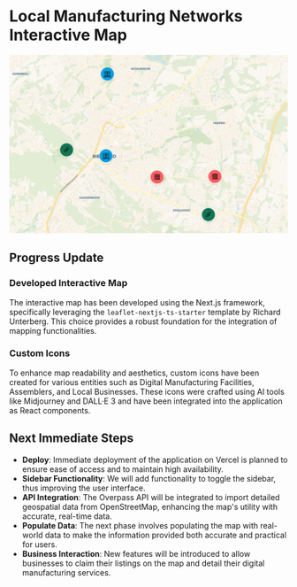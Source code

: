 # Local Manufacturing Networks Interactive Map

![Cover Image](map.png)

## Progress Update

### Developed Interactive Map

The interactive map has been developed using the Next.js framework, specifically leveraging the `leaflet-nextjs-ts-starter` template by Richard Unterberg. This choice provides a robust foundation for the integration of mapping functionalities.

### Custom Icons

To enhance map readability and aesthetics, custom icons have been created for various entities such as Digital Manufacturing Facilities, Assemblers, and Local Businesses. These icons were crafted using AI tools like Midjourney and DALL·E 3 and have been integrated into the application as React components.

## Next Immediate Steps

- **Deploy**: Immediate deployment of the application on Vercel is planned to ensure ease of access and to maintain high availability.
- **Sidebar Functionality**: We will add functionality to toggle the sidebar, thus improving the user interface.
- **API Integration**: The Overpass API will be integrated to import detailed geospatial data from OpenStreetMap, enhancing the map's utility with accurate, real-time data.
- **Populate Data**: The next phase involves populating the map with real-world data to make the information provided both accurate and practical for users.
- **Business Interaction**: New features will be introduced to allow businesses to claim their listings on the map and detail their digital manufacturing services.

